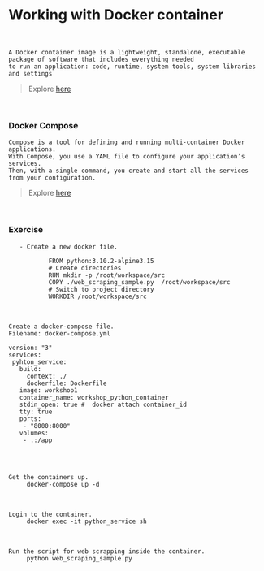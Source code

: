 # Working with Docker container
<br />

```Introduction
A Docker container image is a lightweight, standalone, executable package of software that includes everything needed 
to run an application: code, runtime, system tools, system libraries and settings
```
> Explore [here](https://www.docker.com/resources/what-container/#:~:text=A%20Docker%20container%20image%20is,tools%2C%20system%20libraries%20and%20settings.)

<br />

### Docker Compose

```Introduction
Compose is a tool for defining and running multi-container Docker applications. 
With Compose, you use a YAML file to configure your application’s services. 
Then, with a single command, you create and start all the services from your configuration.
```
> Explore [here](https://docs.docker.com/compose/)

<br />

### Exercise

```
   - Create a new docker file.
     
           FROM python:3.10.2-alpine3.15
           # Create directories  
           RUN mkdir -p /root/workspace/src
           COPY ./web_scraping_sample.py  /root/workspace/src
           # Switch to project directory
           WORKDIR /root/workspace/src
```
<br />

```
Create a docker-compose file.
Filename: docker-compose.yml
     
version: "3"
services:
 pyhton_service:
   build:
     context: ./
     dockerfile: Dockerfile
   image: workshop1
   container_name: workshop_python_container
   stdin_open: true #  docker attach container_id
   tty: true
   ports:
    - "8000:8000"
   volumes:
    - .:/app
              
```
<br />

```
Get the containers up.
     docker-compose up -d
```
<br />

```
Login to the container.
     docker exec -it python_service sh
```
<br />

```
Run the script for web scrapping inside the container.
     python web_scraping_sample.py
```